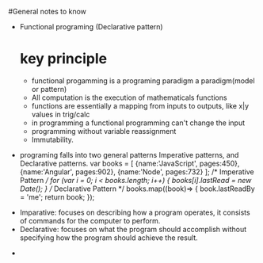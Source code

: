 #General notes to know 

* Functional programing (Declarative pattern)
  # key principle
    * functional progamming is a programing paradigm a paradigm(model or pattern)
    * All computation is the execution of mathematicals functions
    * functions are essentially a mapping from inputs to outputs, like x|y values in trig/calc 
    * in programming a functional programming can't change the input
    * programming without variable reassignment
    * Immutability. 
  


* programing falls into two general patterns Imperative patterns, and Declarative patterns.
    var books = [
      {name:'JavaScript', pages:450}, 
      {name:'Angular', pages:902},
      {name:'Node', pages:732}
    ];
    /* Imperative Pattern */
    for (var i = 0; i < books.length; i++) {
      books[i].lastRead =  new Date();
    }
    /* Declarative Pattern */
    books.map((book)=> {
      book.lastReadBy = 'me';
      return book;
    });
- Imparative: focuses on describing how a program operates, it consists of commands for the computer to perform.
- Declarative: focuses on what the program should accomplish without specifying how the program should achieve the result.

* 